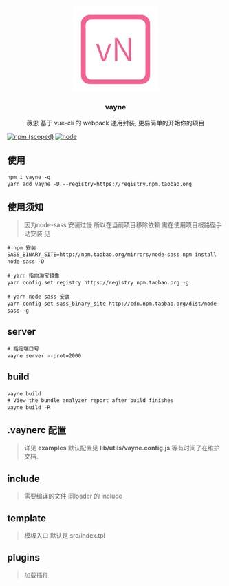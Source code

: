 <p align="center"><a href="https://github.com/xierenyuan/vayne/" target="_blank"><img src="./lib/config/vn.png"></a></p>
<h3 align="center">vayne</h3>
<p align="center">
  薇恩 基于 vue-cli 的 webpack 通用封装,  更易简单的开始你的项目
</p>

[![npm (scoped)](https://img.shields.io/npm/v/vayne.svg)](https://www.npmjs.com/package/vayne)
[![node](https://img.shields.io/node/v/vayne.svg)](https://nodejs.org/en/)

## 使用

```shell
npm i vayne -g
yarn add vayne -D --registry=https://registry.npm.taobao.org
```

## 使用须知
> 因为node-sass 安装过慢 所以在当前项目移除依赖 需在使用项目根路径手动安装 见

```shell
# npm 安装
SASS_BINARY_SITE=http://npm.taobao.org/mirrors/node-sass npm install node-sass -D

# yarn 指向淘宝镜像
yarn config set registry https://registry.npm.taobao.org -g

# yarn node-sass 安装
yarn config set sass_binary_site http://cdn.npm.taobao.org/dist/node-sass -g
```


## server

```shell
# 指定端口号
vayne server --prot=2000
```
## build
``` shell
vayne build
# View the bundle analyzer report after build finishes
vayne build -R
```

## .vaynerc 配置
> 详见  __examples__  默认配置见 __lib/utils/vayne.config.js__ 等有时间了在维护文档.

## include
>  需要编译的文件 同loader 的 include

## template
> 模板入口 默认是 src/index.tpl

## plugins
> 加载插件